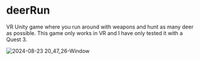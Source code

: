 # deerRun
VR Unity game where you run around with weapons and hunt as many deer as possible. This game only works in VR and I have only tested it with a Quest 3.

![2024-08-23 20_47_26-Window](https://github.com/user-attachments/assets/71e12f1d-5014-4b61-abcc-afc994d5527c)
